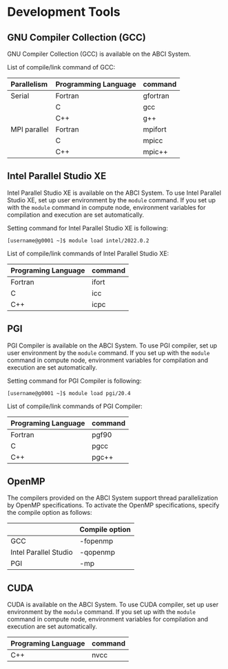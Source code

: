 # Development Tools

## GNU Compiler Collection (GCC)

GNU Compiler Collection (GCC) is available on the ABCI System.

List of compile/link command of GCC:

| Parallelism | Programming Language | command |
|:--|:--|:--|
| Serial | Fortran | gfortran |
| | C | gcc |
| | C++ | g++ |
| MPI parallel | Fortran | mpifort |
| | C | mpicc |
| | C++ | mpic++ |

## Intel Parallel Studio XE

Intel Parallel Studio XE is available on the ABCI System.
To use Intel Parallel Studio XE, set up user environment by the `module` command.
If you set up with the `module` command in compute node, environment variables for compilation and execution are set automatically.

Setting command for Intel Parallel Studio XE is following:

```
[username@g0001 ~]$ module load intel/2022.0.2
```

List of compile/link commands of Intel Parallel Studio XE:

| Programing Language | command |
|:--|:--|
| Fortran | ifort |
| C | icc |
| C++ | icpc |

## PGI

PGI Compiler is available on the ABCI System.
To use PGI compiler, set up user environment by the `module` command.
If you set up with the `module` command in compute node, environment variables for compilation and execution are set automatically.

Setting command for PGI Compiler is following:

```
[username@g0001 ~]$ module load pgi/20.4
```

List of compile/link commands of PGI Compiler:

| Programing Language | command |
|:--|:--|
| Fortran | pgf90 |
| C | pgcc |
| C++ | pgc++ |

## OpenMP

The compilers provided on the ABCI System support thread parallelization by OpenMP specifications.
To activate the OpenMP specifications, specify the compile option as follows:

| | Compile option |
|:--|:--|
| GCC | -fopenmp |
| Intel Parallel Studio | -qopenmp |
| PGI | -mp |

## CUDA

CUDA is available on the ABCI System.
To use CUDA compiler, set up user environment by the `module` command.
If you set up with the `module` command in compute node, environment variables for compilation and execution are set automatically.

| Programing Language | command |
|:--|:--|
| C++ | nvcc |
